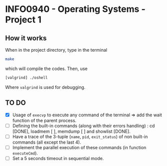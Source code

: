 # INFO0940 - Operating Systems - Project 1

## How it works
When in the project directory, type in the terminal
```bash
make
```
which will compile the codes. Then, use
```bash
[valgrind] ./oshell
```
Where `valgrind` is used for debugging.

## TO DO
- [X] Usage of `execvp` to execute any command of the terminal => add the wait function of the parent process.
- [ ] Defining the built-in commands (along with their errors handling) : cd [DONE], loadmem [ ], memdump [ ] and showlist [DONE].
- [ ] Have a trace of the 3-tuple (`name`, `pid`, `exit_status`) of non built-in commands (all except the last 4).
- [ ] Implement the parallel execution of these commands (in function `executeCmd`).
- [ ] Set a 5 seconds timeout in sequential mode.
